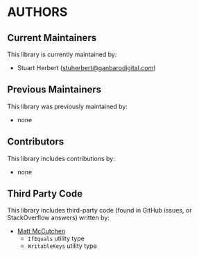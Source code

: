 # AUTHORS

## Current Maintainers

This library is currently maintained by:

* Stuart Herbert (stuherbert@ganbarodigital.com)

## Previous Maintainers

This library was previously maintained by:

* none

## Contributors

This library includes contributions by:

* none

## Third Party Code

This library includes third-party code (found in GitHub issues, or StackOverflow answers) written by:

* [Matt McCutchen](https://github.com/mattmccutchen)
  - `IfEquals` utility type
  - `WritableKeys` utility type